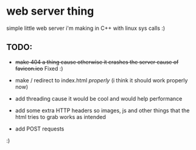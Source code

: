 # web server thing

simple little web server i'm making in C++ with linux sys calls :)

## TODO:
- ~~make 404 a thing cause otherwise it crashes the server cause of favicon.ico~~ Fixed :)
- make / redirect to index.html *properly* (i think it should work properly now)
- add threading cause it would be cool and would help performance
- add some extra HTTP headers so images, js and other things that the html tries to grab works as intended

- add POST requests

:)
